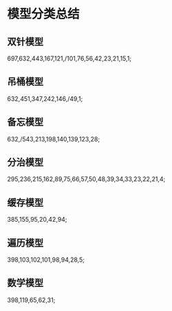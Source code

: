 # 模型分类总结

## 双针模型

697,632,443,167,121,/101,76,56,42,23,21,15,1;

## 吊桶模型

632,451,347,242,146,/49,1;

## 备忘模型

632,/543,213,198,140,139,123,28;

## 分治模型

295,236,215,162,89,75,66,57,50,48,39,34,33,23,22,21,4;

## 缓存模型

385,155,95,20,42,94;

## 遍历模型

398,103,102,101,98,94,28,5;

## 数学模型

398,119,65,62,31;
